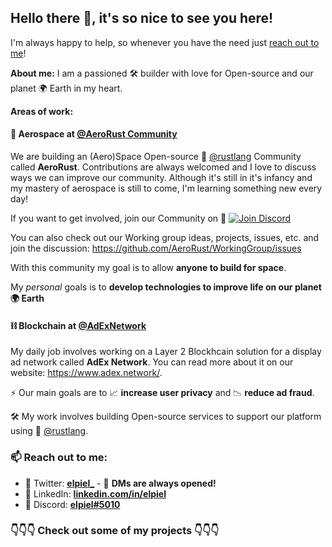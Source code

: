 ## Hello there 👋, it's so nice to see you here!

I'm always happy to help, so whenever you have the need just [reach out to me](#-reach-out-to-me)!

**About me:** I am a passioned 🛠 builder with love for Open-source and our planet 🌍 Earth in my heart.

**Areas of work:**

#### 🚀 Aerospace at [@AeroRust Community](https://github.com/AeroRust)
We are building an (Aero)Space Open-source 🦀 [@rustlang](https://github.com/rust-lang) Community called **AeroRust**. Contributions are always welcomed and I love to discuss ways we can improve our community. Although it's still in it's infancy and my mastery of aerospace is still to come, I'm learning something new every day!

If you want to get involved, join our Community on 💬 [![Join Discord](https://img.shields.io/discord/662244134316408833?label=Discord&style=flat-square)](https://discord.gg/yzWZuBMTND)

You can also check out our Working group ideas, projects, issues, etc. and join the discussion: https://github.com/AeroRust/WorkingGroup/issues

With this community my goal is to allow **anyone to build for space**.

My *personal* goals is to **develop technologies to improve life on our planet 🌍 Earth**

#### ⛓ Blockchain at [@AdExNetwork](https://github.com/AdExNetwork)

My daily job involves working on a Layer 2 Blockhcain solution for a display ad network called **AdEx Network**. You can read more about it on our website:  https://www.adex.network/.

⚡ Our main goals are to 📈 **increase user privacy** and 📉 **reduce ad fraud**.

🛠 My work involves building Open-source services to support our platform using 🦀 [@rustlang](https://github.com/rust-lang).

### 📫 Reach out to me:
- 🐥 Twitter: [**elpiel_**](https://twitter.com/elpiel_) - 📨 **DMs are always opened!**
- 🔗 LinkedIn: [**linkedin.com/in/elpiel**](https://www.linkedin.com/in/elpiel/)
- 💬 Discord: [**elpiel#5010**](https://discordapp.com/users/477182143571820565)

### 👇👇👇 Check out some of my projects 👇👇👇
